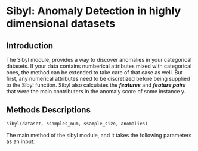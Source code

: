 # Sibyl: Anomaly Detection in highly dimensional datasets

## Introduction

The Sibyl module, provides a way to discover anomalies in your categorical datasets. If your data contains numberical attributes mixed with categorical ones, the method can be extended to take care of that case as well. But first, any numerical attributes need to be discretized before being supplied to the Sibyl function. Sibyl also calculates the ***features*** and ***feature pairs*** that were the main contributers in the anomaly score of some instance y.


## Methods Descriptions
```python
sibyl(dataset, ssamples_num, ssample_size, anomalies)
```

The main method of the sibyl module, and it takes the following parameters as an input:
